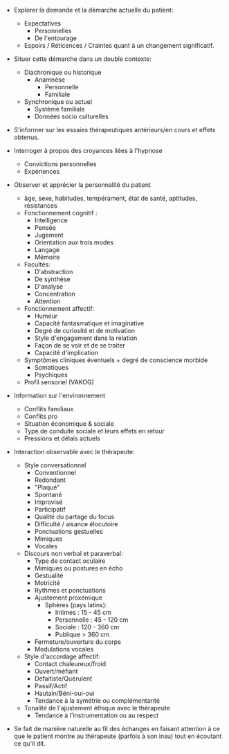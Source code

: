 
- Explorer la demande et la démarche actuelle du patient:
	- Expectatives 
		- Personnelles 
		- De l'entourage
	- Espoirs / Réticences / Craintes quant à un changement significatif.
- Situer cette démarche dans un double contexte:
	- Diachronique ou historique 
		- Anamnèse 
			- Personnelle
			- Familiale 
	- Synchronique ou actuel 
		- Système familiale 
		- Données socio culturelles 
- S'informer sur les essaies thérapeutiques antérieurs/en cours et effets obtenus. 
- Interroger à propos des croyances liées à l'hypnose 
	- Convictions personnelles 
	- Expériences 
- Observer et apprécier la personnalité du patient 
	- âge, sexe, habitudes, tempérament, état de santé, aptitudes, résistances
	- Fonctionnement cognitif :
		- Intelligence
		- Pensée
		- Jugement
		- Orientation aux trois modes
		- Langage 
		- Mémoire
	- Facultés:
		- D'abstraction
		- De synthèse 
		- D'analyse 
		- Concentration
		- Attention
	- Fonctionnement affectif:
		- Humeur 
		- Capacité fantasmatique et imaginative
		- Degré de curiosité et de motivation
		- Style d'engagement dans la relation
		- Façon de se voir et de se traiter 
		- Capacité d'implication
	- Symptômes cliniques éventuels + degré de conscience morbide 
		- Somatiques 
		- Psychiques 
	- Profil sensoriel (VAKOG)
- Information sur l'environnement 
	- Conflits familiaux
	- Conflits pro 
	- Situation économique & sociale 
	- Type de conduite sociale et leurs effets en retour 
	- Pressions et délais actuels
- Interaction observable avec le thérapeute:
	- Style conversationnel 
		- Conventionnel
		- Redondant 
		- "Plaqué"
		- Spontané 
		- Improvisé
		- Participatif 
		- Qualité du partage du focus 
		- Difficulté / aisance élocutoire
		- Ponctuations gestuelles 
		- Mimiques 
		- Vocales 
	- Discours non verbal et paraverbal:
		- Type de contact oculaire
		- Mimiques ou postures en écho
		- Gestualité 
		- Motricité
		- Rythmes et ponctuations
		- Ajustement proxémique 
			- Sphères (pays latins):
				- Intimes : 15 - 45 cm
				- Personnelle : 45 - 120 cm
				- Sociale : 120 - 360 cm
				- Publique > 360 cm
		- Fermeture/ouverture du corps 
		- Modulations vocales 
	- Style d'accordage affectif:
		- Contact chaleureux/froid
		- Ouvert/méfiant
		- Défaitiste/Quérulent
		- Passif/Actif
		- Hautain/Béni-oui-oui
		- Tendance à la symétrie ou complémentarité 
	- Tonalité de l'ajustement éthique avec le thérapeute
		- Tendance à l'instrumentation ou au respect

- Se fait de manière naturelle au fil des échanges en faisant attention à ce que le patient montre au thérapeute (parfois à son insu) tout en écoutant ce qu'il dit. 

